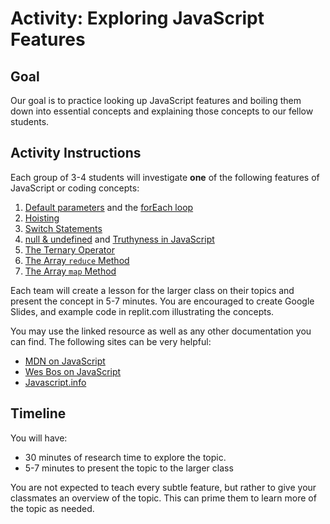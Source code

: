 # Activity: Exploring JavaScript Features

## Goal

Our goal is to practice looking up JavaScript features and boiling them down into essential concepts and explaining those concepts to our fellow students.


## Activity Instructions

Each group of 3-4 students will investigate **one** of the following features of JavaScript or coding concepts:

1. [Default parameters](https://wesbos.com/javascript/02-functions/functions-parameters-and-arguments) and the [forEach loop](https://developer.mozilla.org/en-US/docs/Web/JavaScript/Reference/Global_Objects/Array/forEach)
1. [Hoisting](https://wesbos.com/javascript/02-functions/different-ways-to-declare-functions/#hoisting)
1. [Switch Statements](https://developer.mozilla.org/en-US/docs/Web/JavaScript/Reference/Statements/switch)
1. [null & undefined](https://wesbos.com/javascript/01-the-basics/types-null-and-undefined) and [Truthyness in JavaScript](https://wesbos.com/javascript/07-logic-and-flow-control/if-statements-function-returns-truthy-falsy)
1. [The Ternary Operator](https://developer.mozilla.org/en-US/docs/Web/JavaScript/Reference/Operators/Conditional_Operator)
1. [The Array `reduce` Method](https://developer.mozilla.org/en-US/docs/Web/JavaScript/Reference/Global_Objects/Array/reduce)
1. [The Array `map` Method](https://developer.mozilla.org/en-US/docs/Web/JavaScript/Reference/Global_Objects/Array/map)


Each team will create a lesson for the larger class on their topics and present the concept in 5-7 minutes. You are encouraged to create Google Slides, and example code in replit.com illustrating the concepts.

You may use the linked resource as well as any other documentation you can find. The following sites can be very helpful:

- [MDN on JavaScript](https://developer.mozilla.org/en-US/docs/Web/JavaScript)
- [Wes Bos on JavaScript](https://wesbos.com/javascript)
- [Javascript.info](https://javascript.info/)

## Timeline

You will have:

- 30 minutes of research time to explore the topic.
- 5-7 minutes to present the topic to the larger class

You are not expected to teach every subtle feature, but rather to give your classmates an overview of the topic. This can prime them to learn more of the topic as needed.

